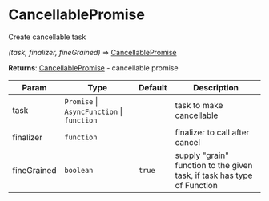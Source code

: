 # CancellablePromise

Create cancellable task

*(task, finalizer, fineGrained)* ⇒ [CancellablePromise](#cancellablepromise)

**Returns**: [CancellablePromise](#cancellablepromise) - cancellable promise  

| Param | Type | Default | Description |
| --- | --- | --- | --- |
| task | <code>Promise</code> \| <code>AsyncFunction</code> \| <code>function</code> |  | task to make cancellable |
| finalizer | <code>function</code> |  | finalizer to call after cancel |
| fineGrained | <code>boolean</code> | <code>true</code> | supply "grain" function to the  given task, if task has type of Function |
